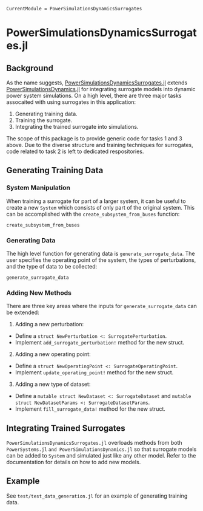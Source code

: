 ```@meta
CurrentModule = PowerSimulationsDynamicsSurrogates
```

# PowerSimulationsDynamicsSurrogates.jl

## Background 

As the name suggests, [PowerSimulationsDynamicsSurrogates.jl](https://github.com/m-bossart/PowerSimulationsDynamicsSurrogates.jl) extends [PowerSimulationsDynamics.jl](https://github.com/NREL-SIIP/PowerSimulationsDynamics.jl) for integrating surrogate models into dynamic power system simulations. On a high level, there are three major tasks assocaited with using surrogates in this application:
1) Generating training data.
2) Training the surrogate. 
3) Integrating the trained surrogate into simulations. 

The scope of this package is to provide generic code for tasks 1 and 3 above. Due to the diverse structure and training techniques for surrogates, code related to task 2 is left to dedicated respositories. 

## Generating Training Data
### System Manipulation

When training a surrogate for part of a larger system, it can be useful to create a new `System` which consists of only part of the original system. This can be accomplished with the `create_subsystem_from_buses` function:
```@docs
create_subsystem_from_buses
```
### Generating Data

The high level function for generating data is `generate_surrogate_data`. The user specifies the operating point of the system, the types of perturbations, and the type of data to be collected:
```@docs
generate_surrogate_data
```

### Adding New Methods

There are three key areas where the inputs for `generate_surrogate_data` can be extended:
1) Adding a new perturbation: 
- Define a `struct NewPerturbation <: SurrogatePerturbation`. 
- Implement `add_surrogate_perturbation!` method for the new struct.
2) Adding a new operating point: 
- Define a `struct NewOperatingPoint <: SurrogateOperatingPoint`. 
- Implement `update_operating_point!` method for the new struct.
3) Adding a new type of dataset:  
- Define a  `mutable struct NewDataset <: SurrogateDataset` and `mutable struct NewDatasetParams <: SurrogateDatasetParams`.
- Implement `fill_surrogate_data!` method for the new struct. 

## Integrating Trained Surrogates

`PowerSimulationsDynamicsSurrogates.jl` overloads methods from both `PowerSystems.jl` `and PowerSimulationsDynamics.jl` so that surrogate models can be added to `System` and simulated just like any other model. Refer to the documentation for details on how to add new models. 

## Example

See `test/test_data_generation.jl` for an example of generating training data. 

```@contents
```